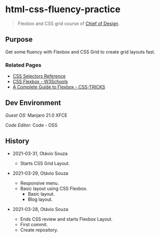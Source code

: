 # html-css-fluency-practice

> Flexbox and CSS grid course of [Chief of Design](https://www.chiefofdesign.com.br/).

## Purpose

Get some fluency with Flexbox and CSS Grid to create grid layouts fast.

### Related Pages
- [CSS Selectors Reference](https://www.w3schools.com/cssref/css_selectors.asp)
- [CSS Flexbox - W3Schools](https://www.w3schools.com/css/css3_flexbox.asp)
- [A Complete Guide to Flexbox - CSS-TRICKS](https://css-tricks.com/snippets/css/a-guide-to-flexbox/)

## Dev Environment

_Guest OS:_ Manjaro 21.0 XFCE

_Code Editor:_ Code - OSS

## History

- 2021-03-31, Otávio Souza
  - Starts CSS Grid Layout.

- 2021-03-29, Otávio Souza
  - Responsive menu.
  - Basic layout using CSS Flexbox.
    - Basic layout.
    - Blog layout.

- 2021-03-28, Otávio Souza
  - Ends CSS review and starts Flexbox Layout.
  - First commit.
  - Create repository.